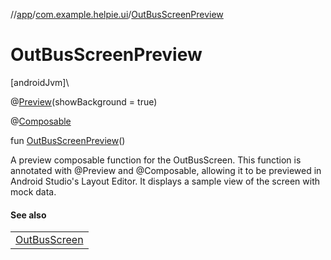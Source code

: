 //[app](../../index.md)/[com.example.helpie.ui](index.md)/[OutBusScreenPreview](-out-bus-screen-preview.md)

# OutBusScreenPreview

[androidJvm]\

@[Preview](https://developer.android.com/reference/kotlin/androidx/compose/ui/tooling/preview/Preview.html)(showBackground = true)

@[Composable](https://developer.android.com/reference/kotlin/androidx/compose/runtime/Composable.html)

fun [OutBusScreenPreview](-out-bus-screen-preview.md)()

A preview composable function for the OutBusScreen. This function is annotated with @Preview and @Composable, allowing it to be previewed in Android Studio's Layout Editor. It displays a sample view of the screen with mock data.

#### See also

| |
|---|
| [OutBusScreen](-out-bus-screen.md) |
